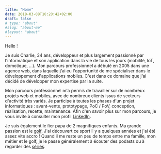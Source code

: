 ```yaml
---
title: "Home"
date: 2018-03-08T10:20:42+02:00
draft: false
# type: "about"
#slug: "about-me"
#layout: "about"
---
```

Hello ! 

Je suis Charlie, 34 ans, développeur et plus largement passionné par l'informatique et son application dans la vie de tous les jours (mobilité, IoT, domotique, ...). Mon parcours professionnel a débuté en 2005 dans une agence web, dans laquelle j'ai eu l'opportunité de me spécialiser dans le développement d'applications mobiles. C'est dans ce domaine que j'ai décidé de développer mon expertise par la suite.

Mon parcours professionnel m'a permis de travailler sur de nombreux projets web et mobiles, avec de nombreux clients issus de secteurs d'activité très variés. Je participe à toutes les phases d'un projet informatiques : avant-vente, prototypage, PoC / PoV, conception, réalisation, recette, maintenance. Afin d'en savoir plus sur mon parcours, je vous invite à consulter mon profil [LinkedIn](https://www.linkedin.com/in/chaaarly "Profil LinkedIn de Charlie Fougeray").

Je suis également le fier papa de 2 magnifiques enfants. Ma grande passion est le [golf](https://twitter.com/chaaarly_golf "Ma timeline twitter 100% golf"). J'ai découvert ce sport il y a quelques années et j'ai été assez vite accro ! Quand il me reste un peu de temps entre ma famille, mon métier et le golf, je le passe généralement à écouter des podasts ou à regarder des [séries](https://www.tvtime.com/en/user/69547/profile "Mes séries sur TV Time").

<!--
*[IoT]: Internet of Things 
*[PoC]: Proof of Concept
*[PoV]: Proof of Value
*[R&D]: Recherche et Développement
-->